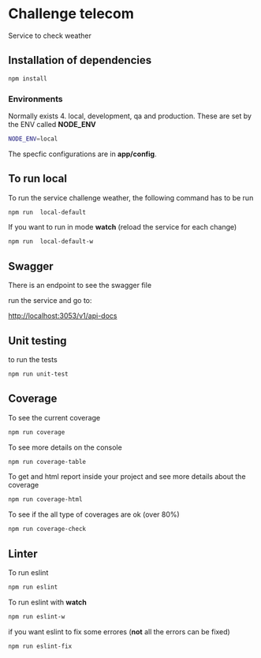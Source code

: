 # Challenge telecom

Service to check weather


## Installation of dependencies

```sh
npm install
```



### Environments

Normally exists 4. local, development, qa and production. These are set by the ENV called **NODE_ENV**

```sh
NODE_ENV=local
```

The specfic configurations are in **app/config**.

## To run  local

To run the service challenge weather, the following  command has to be run

```sh
npm run  local-default
```

If you want to run in mode **watch** (reload the service for each change)

```sh
npm run  local-default-w
```

## Swagger

There is an endpoint to see the swagger file

run the service and go to:

[http://localhost:3053/v1/api-docs](http://localhost:3053/v1/api-docs/)


## Unit testing

to run the tests
    
```sh
npm run unit-test
```

## Coverage

To see the current coverage

```sh
npm run coverage
```

To see more details on the console

```sh
npm run coverage-table
```

To get and html report inside your project and see more details about the coverage

```sh
npm run coverage-html
```

To see if the all type of coverages are ok (over 80%)

```sh
npm run coverage-check
```

## Linter

To run eslint

```sh
npm run eslint
```

To run eslint with **watch**

```sh
npm run eslint-w
```

if you want eslint to fix some errores (**not** all the errors can be fixed)

```sh
npm run eslint-fix
```
